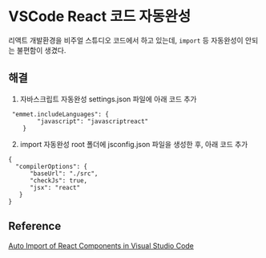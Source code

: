 # VSCode React 코드 자동완성
리액트 개발환경을 비주얼 스튜디오 코드에서 하고 있는데, `import` 등 자동완성이 안되는 불편함이 생겼다.

## 해결
1. 자바스크립트 자동완성
settings.json 파일에 아래 코드 추가
```
 "emmet.includeLanguages": {
	    "javascript": "javascriptreact"
    }
```

2. import 자동완성
root 폴더에 jsconfig.json 파일을 생성한 후, 아래 코드 추가
```
{
  "compilerOptions": {
      "baseUrl": "./src",
      "checkJs": true,
      "jsx": "react"
   }
}
```


## Reference
[Auto Import of React Components in Visual Studio Code](https://stackoverflow.com/questions/60637561/auto-import-of-react-components-in-visual-studio-code)
